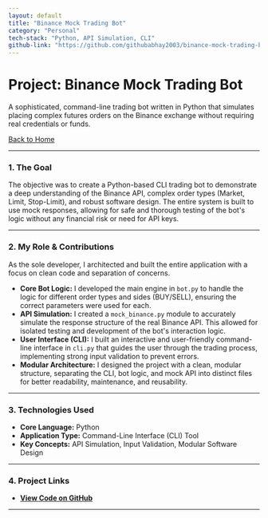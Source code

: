 ```yaml
---
layout: default
title: "Binance Mock Trading Bot"
category: "Personal"
tech-stack: "Python, API Simulation, CLI"
github-link: "https://github.com/githubabhay2003/binance-mock-trading-bot-assignment"
---
```


# Project: Binance Mock Trading Bot

A sophisticated, command-line trading bot written in Python that simulates placing complex futures orders on the Binance exchange without requiring real credentials or funds.

[Back to Home](./index.md)

---

### 1. The Goal
The objective was to create a Python-based CLI trading bot to demonstrate a deep understanding of the Binance API, complex order types (Market, Limit, Stop-Limit), and robust software design. The entire system is built to use mock responses, allowing for safe and thorough testing of the bot's logic without any financial risk or need for API keys.

---

### 2. My Role & Contributions
As the sole developer, I architected and built the entire application with a focus on clean code and separation of concerns.

* **Core Bot Logic:** I developed the main engine in `bot.py` to handle the logic for different order types and sides (BUY/SELL), ensuring the correct parameters were used for each.
* **API Simulation:** I created a `mock_binance.py` module to accurately simulate the response structure of the real Binance API. This allowed for isolated testing and development of the bot's interaction logic.
* **User Interface (CLI):** I built an interactive and user-friendly command-line interface in `cli.py` that guides the user through the trading process, implementing strong input validation to prevent errors.
* **Modular Architecture:** I designed the project with a clean, modular structure, separating the CLI, bot logic, and mock API into distinct files for better readability, maintenance, and reusability.

---

### 3. Technologies Used
* **Core Language:** Python
* **Application Type:** Command-Line Interface (CLI) Tool
* **Key Concepts:** API Simulation, Input Validation, Modular Software Design

---

### 4. Project Links
* **<a href="https://github.com/githubabhay2003/binance-mock-trading-bot-assignment" target="_blank" rel="noopener noreferrer">View Code on GitHub</a>**

---